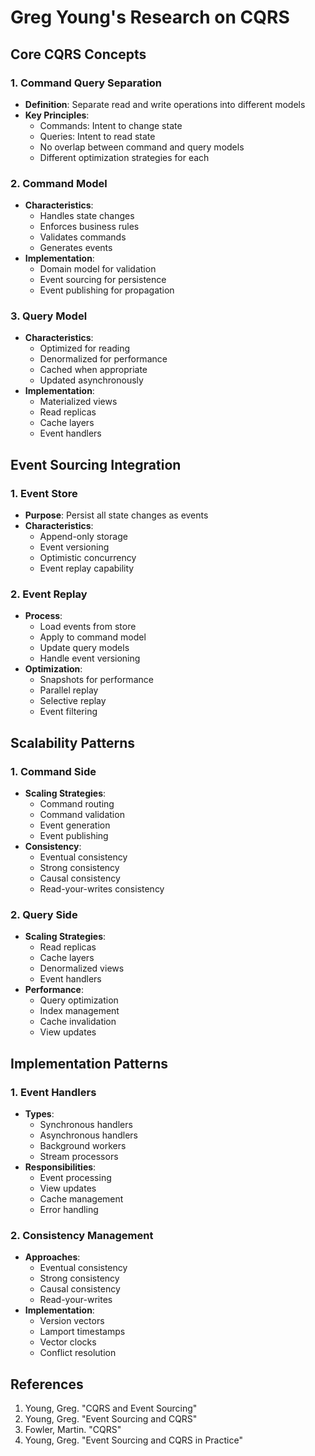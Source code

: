 # Greg Young's Research on CQRS

## Core CQRS Concepts

### 1. Command Query Separation
- **Definition**: Separate read and write operations into different models
- **Key Principles**:
  - Commands: Intent to change state
  - Queries: Intent to read state
  - No overlap between command and query models
  - Different optimization strategies for each

### 2. Command Model
- **Characteristics**:
  - Handles state changes
  - Enforces business rules
  - Validates commands
  - Generates events
- **Implementation**:
  - Domain model for validation
  - Event sourcing for persistence
  - Event publishing for propagation

### 3. Query Model
- **Characteristics**:
  - Optimized for reading
  - Denormalized for performance
  - Cached when appropriate
  - Updated asynchronously
- **Implementation**:
  - Materialized views
  - Read replicas
  - Cache layers
  - Event handlers

## Event Sourcing Integration

### 1. Event Store
- **Purpose**: Persist all state changes as events
- **Characteristics**:
  - Append-only storage
  - Event versioning
  - Optimistic concurrency
  - Event replay capability

### 2. Event Replay
- **Process**:
  - Load events from store
  - Apply to command model
  - Update query models
  - Handle event versioning
- **Optimization**:
  - Snapshots for performance
  - Parallel replay
  - Selective replay
  - Event filtering

## Scalability Patterns

### 1. Command Side
- **Scaling Strategies**:
  - Command routing
  - Command validation
  - Event generation
  - Event publishing
- **Consistency**:
  - Eventual consistency
  - Strong consistency
  - Causal consistency
  - Read-your-writes consistency

### 2. Query Side
- **Scaling Strategies**:
  - Read replicas
  - Cache layers
  - Denormalized views
  - Event handlers
- **Performance**:
  - Query optimization
  - Index management
  - Cache invalidation
  - View updates

## Implementation Patterns

### 1. Event Handlers
- **Types**:
  - Synchronous handlers
  - Asynchronous handlers
  - Background workers
  - Stream processors
- **Responsibilities**:
  - Event processing
  - View updates
  - Cache management
  - Error handling

### 2. Consistency Management
- **Approaches**:
  - Eventual consistency
  - Strong consistency
  - Causal consistency
  - Read-your-writes
- **Implementation**:
  - Version vectors
  - Lamport timestamps
  - Vector clocks
  - Conflict resolution

## References
1. Young, Greg. "CQRS and Event Sourcing"
2. Young, Greg. "Event Sourcing and CQRS"
3. Fowler, Martin. "CQRS"
4. Young, Greg. "Event Sourcing and CQRS in Practice" 